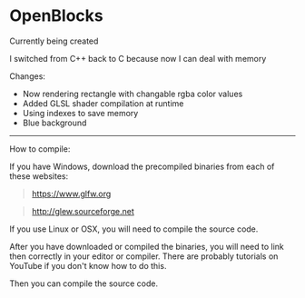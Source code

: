 # OpenBlocks



Currently being created

I switched from C++ back to C because now I can deal with memory

Changes:
- Now rendering rectangle with changable rgba color values
- Added GLSL shader compilation at runtime
- Using indexes to save memory
- Blue background



---

How to compile:

If you have Windows, download the precompiled binaries from each of these websites:

>https://www.glfw.org

>http://glew.sourceforge.net

If you use Linux or OSX, you will need to compile the source code.


After you have downloaded or compiled the binaries, you will need to link then correctly in your editor or compiler.  There are probably tutorials on YouTube if you don't know how to do this.

Then you can compile the source code.
